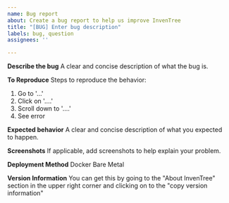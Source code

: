 ```yaml
---
name: Bug report
about: Create a bug report to help us improve InvenTree
title: "[BUG] Enter bug description"
labels: bug, question
assignees: ''

---
```


**Describe the bug**
A clear and concise description of what the bug is.

**To Reproduce**
Steps to reproduce the behavior:
1. Go to '...'
2. Click on '....'
3. Scroll down to '....'
4. See error

**Expected behavior**
A clear and concise description of what you expected to happen.

**Screenshots**
If applicable, add screenshots to help explain your problem.

**Deployment Method**
Docker
Bare Metal

**Version Information**
You can get this by going to the "About InvenTree" section in the upper right corner and clicking on to the "copy version information"
